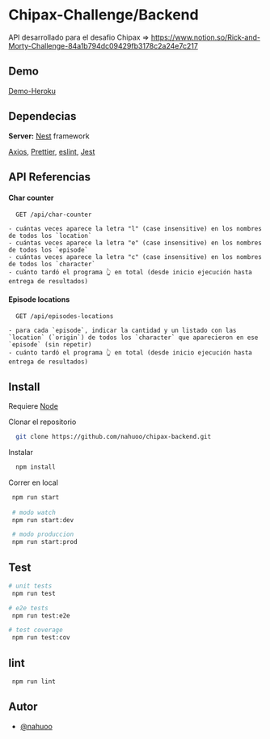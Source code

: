 
# Chipax-Challenge/Backend

API desarrollado para el desafio Chipax => https://www.notion.so/Rick-and-Morty-Challenge-84a1b794dc09429fb3178c2a24e7c217
## Demo

[Demo-Heroku](https://chipax-backend-demo.herokuapp.com/)


## Dependecias

**Server:** [Nest](https://github.com/nestjs/nest) framework

[Axios](https://axios-http.com/), [Prettier](https://prettier.io/), [eslint](https://eslint.org/), [Jest](https://jestjs.io/)


## API Referencias

####  Char counter

```http
  GET /api/char-counter
```
    - cuántas veces aparece la letra "l" (case insensitive) en los nombres de todos los `location`
    - cuántas veces aparece la letra "e" (case insensitive) en los nombres de todos los `episode`
    - cuántas veces aparece la letra "c" (case insensitive) en los nombres de todos los `character`
    - cuánto tardó el programa 👆 en total (desde inicio ejecución hasta entrega de resultados)
#### Episode locations

```http
  GET /api/episodes-locations
```
    - para cada `episode`, indicar la cantidad y un listado con las `location` (`origin`) de todos los `character` que aparecieron en ese `episode` (sin repetir)
    - cuánto tardó el programa 👆 en total (desde inicio ejecución hasta entrega de resultados)


## Install

Requiere [Node](http://nodejs.org) 

Clonar el repositorio

```bash
  git clone https://github.com/nahuoo/chipax-backend.git
```

Instalar

```bash
  npm install
```

Correr en local

```bash
 npm run start
  
 # modo watch
 npm run start:dev

 # modo produccion
 npm run start:prod
```

## Test

```bash
# unit tests
 npm run test

# e2e tests
 npm run test:e2e

# test coverage
 npm run test:cov
```

## lint

```bash
 npm run lint
```
## Autor

- [@nahuoo](https://www.github.com/nahuoo)

